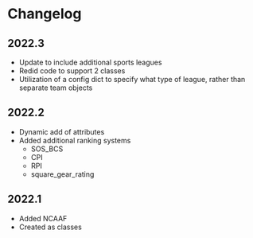 # Changelog

## 2022.3
- Update to include additional sports leagues
- Redid code to support 2 classes
- Utilization of a config dict to specify what type of league, rather than separate team objects

## 2022.2
- Dynamic add of attributes
- Added additional ranking systems
    - SOS_BCS
    - CPI
    - RPI
    - square_gear_rating

## 2022.1
- Added NCAAF
- Created as classes